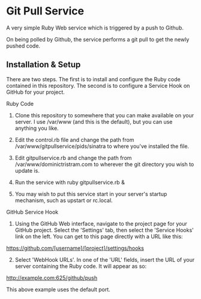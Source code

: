 Git Pull Service
================

A very simple Ruby Web service which is triggered by a push to Github.

On being polled by Github, the service performs a git pull to get the newly pushed code.


Installation & Setup
--------------------

There are two steps. The first is to install and configure the Ruby code contained in this repository. The second is to configure a Service Hook on GitHub for your project.


Ruby Code

1. Clone this repository to somewhere that you can make available on your server. I use /var/www (and this is the default), but you can use anything you like.

2. Edit the control.rb file and change the path from /var/www/gitpullservice/pids/sinatra to where you've installed the file.

3. Edit gitpullservice.rb and change the path from /var/www/dominictristram.com to wherever the git directory you wish to update is.

4. Run the service with ruby gitpullservice.rb &

5. You may wish to put this service start in your server's startup mechanism, such as upstart or rc.local.


GitHub Service Hook

1. Using the GitHub Web interface, navigate to the project page for your GitHub project. Select the 'Settings' tab, then select the 'Service Hooks' link on the left. You can get to this page directly with a URL like this:

  https://github.com/[username]/[project]/settings/hooks

2. Select 'WebHook URLs'. In one of the 'URL' fields, insert the URL of your server containing the Ruby code. It will appear as so:

  http://example.com:625/github/push

This above example uses the default port.

